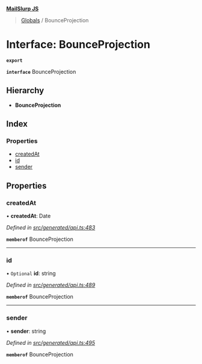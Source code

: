 **[MailSlurp JS](../README.md)**

> [Globals](../README.md) / BounceProjection

# Interface: BounceProjection

**`export`** 

**`interface`** BounceProjection

## Hierarchy

* **BounceProjection**

## Index

### Properties

* [createdAt](bounceprojection.md#createdat)
* [id](bounceprojection.md#id)
* [sender](bounceprojection.md#sender)

## Properties

### createdAt

•  **createdAt**: Date

*Defined in [src/generated/api.ts:483](https://github.com/mailslurp/mailslurp-client/blob/ad6aa3d/src/generated/api.ts#L483)*

**`memberof`** BounceProjection

___

### id

• `Optional` **id**: string

*Defined in [src/generated/api.ts:489](https://github.com/mailslurp/mailslurp-client/blob/ad6aa3d/src/generated/api.ts#L489)*

**`memberof`** BounceProjection

___

### sender

•  **sender**: string

*Defined in [src/generated/api.ts:495](https://github.com/mailslurp/mailslurp-client/blob/ad6aa3d/src/generated/api.ts#L495)*

**`memberof`** BounceProjection
